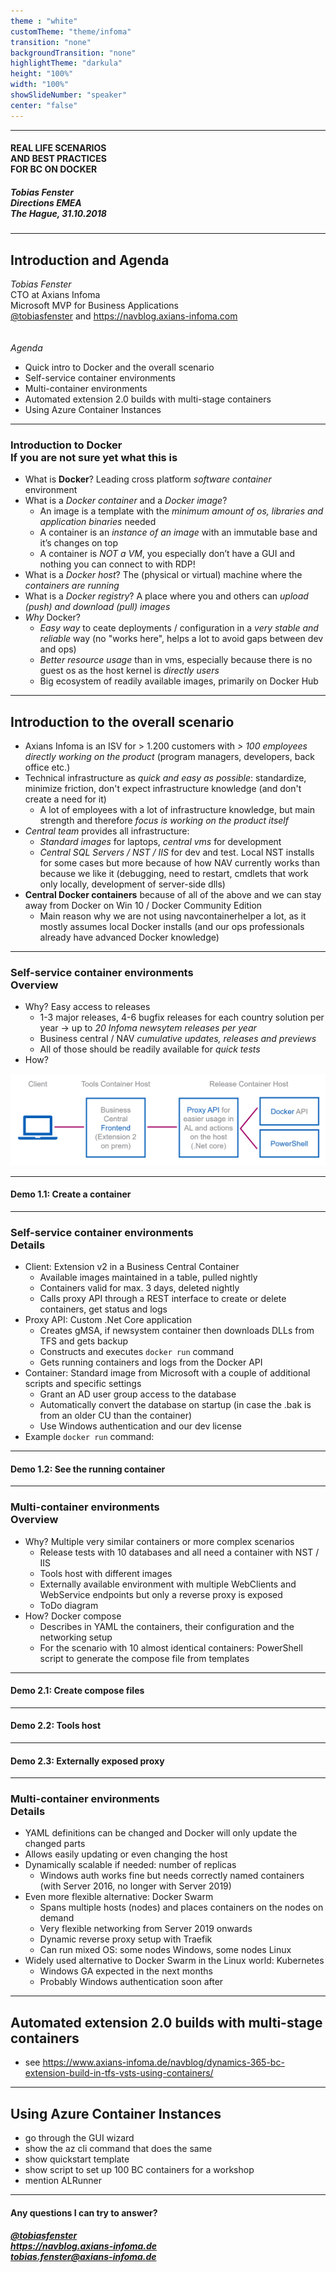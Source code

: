 ```yaml
---
theme : "white"
customTheme: "theme/infoma"
transition: "none"
backgroundTransition: "none"
highlightTheme: "darkula"
height: "100%"
width: "100%"
showSlideNumber: "speaker"
center: "false"
---
```


<!-- .element: class="initialslide_directions" -->

---

<!-- .element: class="initialslide" -->

#### REAL LIFE SCENARIOS<br />AND BEST PRACTICES<br />FOR BC ON DOCKER
##### Tobias Fenster<br />Directions EMEA<br />The Hague, 31.10.2018

---

## Introduction and Agenda

*Tobias Fenster*<br />
CTO at Axians Infoma<br />
Microsoft MVP for Business Applications<br />
[@tobiasfenster](https://twitter.com/tobiasfenster) and https://navblog.axians-infoma.com<br />
&nbsp;<br />&nbsp;<br />
*Agenda*
- Quick intro to Docker and the overall scenario
- Self-service container environments
- Multi-container environments
- Automated extension 2.0 builds with multi-stage containers
- Using Azure Container Instances

---

### Introduction to Docker<br />If you are not sure yet what this is

- What is **Docker**? Leading cross platform *software container* environment
- What is a *Docker container* and a *Docker image*?
  - An image is a template with the *minimum amount of os, libraries and application binaries* needed
  - A container is an *instance of an image* with an immutable base and it’s changes on top
  - A container is *NOT a VM*, you especially don’t have a GUI and nothing you can connect to with RDP!
- What is a *Docker host*? The (physical or virtual) machine where the *containers are running*
- What is a *Docker registry*? A place where you and others can *upload (push) and download (pull) images*
- *Why* Docker?
  - *Easy way* to ceate deployments / configuration in a *very stable and reliable* way (no "works here", helps a lot to avoid gaps between dev and ops)
  - *Better resource usage* than in vms, especially because there is no guest os as the host kernel is *directly users*
  - Big ecosystem of readily available images, primarily on Docker Hub

---

## Introduction to the overall scenario

- Axians Infoma is an ISV for > 1.200 customers with *> 100 employees directly working on the product* (program managers, developers, back office etc.)
- Technical infrastructure as *quick and easy as possible*: standardize, minimize friction, don't expect infrastructure knowledge (and don't create a need for it)
  - A lot of employees with a lot of infrastructure knowledge, but main strength and therefore *focus is working on the product itself*
- *Central team* provides all infrastructure:
  - *Standard images* for laptops, *central vms* for development
  - *Central SQL Servers / NST / IIS* for dev and test. Local NST installs for some cases but more because of how NAV currently works than because we like it (debugging, need to restart, cmdlets that work only locally, development of server-side dlls)
- **Central Docker containers** because of all of the above and we can stay away from Docker on Win 10 / Docker Community Edition
  - Main reason why we are not using navcontainerhelper a lot, as it mostly assumes local Docker installs (and our ops professionals already have advanced Docker knowledge)

---

### Self-service container environments<br />Overview

- Why? Easy access to releases
  - 1-3 major releases, 4-6 bugfix releases for each country solution per year &rarr; up to *20 Infoma newsytem releases per year*
  - Business central / NAV *cumulative updates, releases and previews*
  - All of those should be readily available for *quick tests*
- How?

![img maxwidth centered](img/selfservice1.png)

---

<!-- .element: class="transitionslide" -->

#### Demo 1.1: Create a container

---

### Self-service container environments<br />Details

- Client: Extension v2 in a Business Central Container
  - Available images maintained in a table, pulled nightly
  - Containers valid for max. 3 days, deleted nightly
  - Calls proxy API through a REST interface to create or delete containers, get status and logs
- Proxy API: Custom .Net Core application
  - Creates gMSA, if newsystem container then downloads DLLs from TFS and gets backup
  - Constructs and executes `docker run` command
  - Gets running containers and logs from the Docker API
- Container: Standard image from Microsoft with a couple of additional scripts and specific settings
  - Grant an AD user group access to the database
  - Automatically convert the database on startup (in case the .bak is from an older CU than the container)
  - Use Windows authentication and our dev license
- Example `docker run` command: 

---

<!-- .element: class="transitionslide" -->

#### Demo 1.2: See the running container

---

### Multi-container environments<br />Overview

- Why? Multiple very similar containers or more complex scenarios
  - Release tests with 10 databases and all need a container with NST / IIS
  - Tools host with different images
  - Externally available environment with multiple WebClients and WebService endpoints but only a reverse proxy is exposed
  - ToDo diagram
- How? Docker compose
  - Describes in YAML the containers, their configuration and the networking setup
  - For the scenario with 10 almost identical containers: PowerShell script to generate the compose file from templates

---

<!-- .element: class="transitionslide" -->

#### Demo 2.1: Create compose files 

---

<!-- .element: class="transitionslide" -->

#### Demo 2.2: Tools host 

---

<!-- .element: class="transitionslide" -->

#### Demo 2.3: Externally exposed proxy

---

### Multi-container environments<br />Details

- YAML definitions can be changed and Docker will only update the changed parts
- Allows easily updating or even changing the host
- Dynamically scalable if needed: number of replicas
  - Windows auth works fine but needs correctly named containers (with Server 2016, no longer with Server 2019)
- Even more flexible alternative: Docker Swarm
  - Spans multiple hosts (nodes) and places containers on the nodes on demand
  - Very flexible networking from Server 2019 onwards
  - Dynamic reverse proxy setup with Traefik
  - Can run mixed OS: some nodes Windows, some nodes Linux
- Widely used alternative to Docker Swarm in the Linux world: Kubernetes
  - Windows GA expected in the next months
  - Probably Windows authentication soon after

---

## Automated extension 2.0 builds with multi-stage containers

- see https://www.axians-infoma.de/navblog/dynamics-365-bc-extension-build-in-tfs-vsts-using-containers/

---

## Using Azure Container Instances

- go through the GUI wizard
- show the az cli command that does the same
- show quickstart template
- show script to set up 100 BC containers for a workshop
- mention ALRunner

---

<!-- .element: class="finalslide" -->

#### Any questions I can try to answer?

##### [@tobiasfenster](https://twitter.com/tobiasfenster)<br />https://navblog.axians-infoma.de<br />[tobias.fenster@axians-infoma.de](mailto:tobias.fenster@axians-infoma.de)
